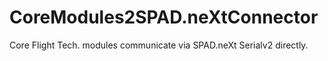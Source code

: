 # CoreModules2SPAD.neXtConnector
Core Flight Tech. modules communicate via SPAD.neXt Serialv2 directly.
